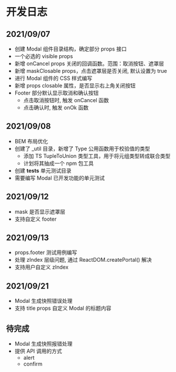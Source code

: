 # 开发日志

## 2021/09/07

- 创建 Modal 组件目录结构，确定部分 props 接口
- 一个必选的 visible props
- 新增 onCancel props 关闭的回调函数。范围：取消按钮、遮罩层
- 新增 maskClosable props，点击遮罩层是否关闭, 默认设置为 true
- 进行 Modal 组件的 CSS 样式编写
- 新增 props closable 属性，是否显示右上角关闭按钮
- Footer 部分默认显示取消和确认按钮
  - 点击取消按钮时, 触发 onCancel 函数
  - 点击确认时, 触发 onOk 函数

## 2021/09/08

- BEM 布局优化
- 创建了 \_util 目录，新增了 Type 公用函数用于校验值的类型
  - 添加 TS TupleToUnion 类型工具，用于将元组类型转成联合类型
  - 计划将其抽成一个 npm 包工具
- 创建 **tests** 单元测试目录
- 需要编写 Modal 已开发功能的单元测试

## 2021/09/12

- mask 是否显示遮罩层
- 支持自定义 footer

## 2021/09/13

- props.footer 测试用例编写
- 处理 zIndex 层级问题, 通过 ReactDOM.createPortal() 解决
- 支持用户自定义 zIndex

## 2021/09/21

- Modal 生成快照错误处理
- 支持 title props 自定义 Modal 的标题内容

## 待完成

- Modal 生成快照报错处理
- 提供 API 调用的方式
  - alert
  - confirm
